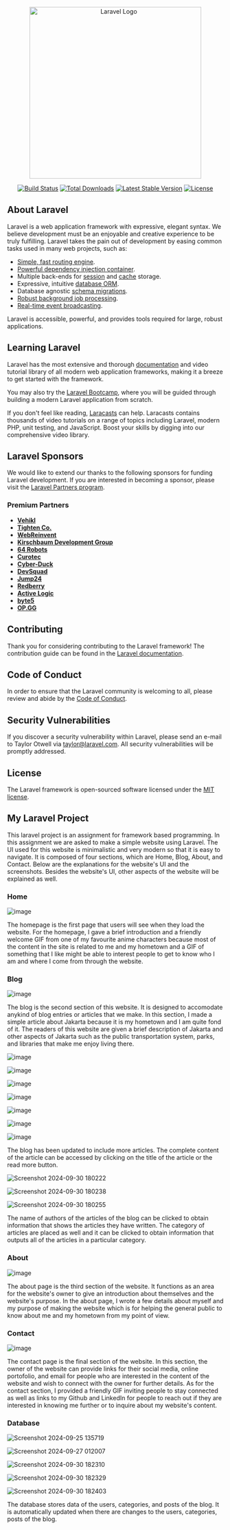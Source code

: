 <p align="center"><a href="https://laravel.com" target="_blank"><img src="https://raw.githubusercontent.com/laravel/art/master/logo-lockup/5%20SVG/2%20CMYK/1%20Full%20Color/laravel-logolockup-cmyk-red.svg" width="400" alt="Laravel Logo"></a></p>

<p align="center">
<a href="https://github.com/laravel/framework/actions"><img src="https://github.com/laravel/framework/workflows/tests/badge.svg" alt="Build Status"></a>
<a href="https://packagist.org/packages/laravel/framework"><img src="https://img.shields.io/packagist/dt/laravel/framework" alt="Total Downloads"></a>
<a href="https://packagist.org/packages/laravel/framework"><img src="https://img.shields.io/packagist/v/laravel/framework" alt="Latest Stable Version"></a>
<a href="https://packagist.org/packages/laravel/framework"><img src="https://img.shields.io/packagist/l/laravel/framework" alt="License"></a>
</p>

## About Laravel

Laravel is a web application framework with expressive, elegant syntax. We believe development must be an enjoyable and creative experience to be truly fulfilling. Laravel takes the pain out of development by easing common tasks used in many web projects, such as:

- [Simple, fast routing engine](https://laravel.com/docs/routing).
- [Powerful dependency injection container](https://laravel.com/docs/container).
- Multiple back-ends for [session](https://laravel.com/docs/session) and [cache](https://laravel.com/docs/cache) storage.
- Expressive, intuitive [database ORM](https://laravel.com/docs/eloquent).
- Database agnostic [schema migrations](https://laravel.com/docs/migrations).
- [Robust background job processing](https://laravel.com/docs/queues).
- [Real-time event broadcasting](https://laravel.com/docs/broadcasting).

Laravel is accessible, powerful, and provides tools required for large, robust applications.

## Learning Laravel

Laravel has the most extensive and thorough [documentation](https://laravel.com/docs) and video tutorial library of all modern web application frameworks, making it a breeze to get started with the framework.

You may also try the [Laravel Bootcamp](https://bootcamp.laravel.com), where you will be guided through building a modern Laravel application from scratch.

If you don't feel like reading, [Laracasts](https://laracasts.com) can help. Laracasts contains thousands of video tutorials on a range of topics including Laravel, modern PHP, unit testing, and JavaScript. Boost your skills by digging into our comprehensive video library.

## Laravel Sponsors

We would like to extend our thanks to the following sponsors for funding Laravel development. If you are interested in becoming a sponsor, please visit the [Laravel Partners program](https://partners.laravel.com).

### Premium Partners

- **[Vehikl](https://vehikl.com/)**
- **[Tighten Co.](https://tighten.co)**
- **[WebReinvent](https://webreinvent.com/)**
- **[Kirschbaum Development Group](https://kirschbaumdevelopment.com)**
- **[64 Robots](https://64robots.com)**
- **[Curotec](https://www.curotec.com/services/technologies/laravel/)**
- **[Cyber-Duck](https://cyber-duck.co.uk)**
- **[DevSquad](https://devsquad.com/hire-laravel-developers)**
- **[Jump24](https://jump24.co.uk)**
- **[Redberry](https://redberry.international/laravel/)**
- **[Active Logic](https://activelogic.com)**
- **[byte5](https://byte5.de)**
- **[OP.GG](https://op.gg)**

## Contributing

Thank you for considering contributing to the Laravel framework! The contribution guide can be found in the [Laravel documentation](https://laravel.com/docs/contributions).

## Code of Conduct

In order to ensure that the Laravel community is welcoming to all, please review and abide by the [Code of Conduct](https://laravel.com/docs/contributions#code-of-conduct).

## Security Vulnerabilities

If you discover a security vulnerability within Laravel, please send an e-mail to Taylor Otwell via [taylor@laravel.com](mailto:taylor@laravel.com). All security vulnerabilities will be promptly addressed.

## License

The Laravel framework is open-sourced software licensed under the [MIT license](https://opensource.org/licenses/MIT).

## My Laravel Project
This laravel project is an assignment for framework based programming. In this assignment we are asked to make a simple website using Laravel.
The UI used for this website is minimalistic and very modern so that it is easy to navigate. It is composed of four sections, which are Home, Blog, About, and Contact. Below are the explanations for the website's UI and the screenshots. Besides the website's UI, other aspects of the website will be explained as well.


### Home

![image](https://github.com/user-attachments/assets/a6659dc5-ff6b-4260-bedd-90659961934f)

The homepage is the first page that users will see when they load the website. For the homepage, I gave a brief introduction and a friendly welcome GIF from one of my favourite anime characters because most of the content in the site is related to me and my hometown and a GIF of something that I like might be able to interest people to get to know who I am and where I come from through the website.


### Blog

![image](https://github.com/user-attachments/assets/06fde7d8-c52e-4c6c-9b00-82b700dd1d54)

The blog is the second section  of this website. It is designed to accomodate anykind of blog entries or articles that we make. In this section, I made a simple article about Jakarta because it is my hometown and I am quite fond of it. The readers of this website are given a brief description of Jakarta and other aspects of Jakarta such as the public transportation system, parks, and libraries that make me enjoy living there.


![image](https://github.com/user-attachments/assets/8a00ed48-b44b-4a94-ab21-ff9dea34c356)

![image](https://github.com/user-attachments/assets/37ae7217-fe92-41eb-8950-4a8b50987a56)

![image](https://github.com/user-attachments/assets/ddd86677-48aa-4619-93f5-353db0289315)

![image](https://github.com/user-attachments/assets/522f799c-5a4d-4ba7-b0a5-6f063e04ca03)

![image](https://github.com/user-attachments/assets/807bdb51-3b6b-4bb7-a9d2-c8ede41238fa)

![image](https://github.com/user-attachments/assets/430cc88f-6ee6-4c28-bf60-8a3b95ce78fe)

![image](https://github.com/user-attachments/assets/03b886bb-4ee0-4e11-bffb-9bf9278c2485)

The blog has been updated to include more articles. The complete content of the article can be accessed by clicking on the title of the article or the read more button.

![Screenshot 2024-09-30 180222](https://github.com/user-attachments/assets/fb52dadb-c8a2-4c61-a424-c329cf25d293)

![Screenshot 2024-09-30 180238](https://github.com/user-attachments/assets/688eca88-e549-48b7-ae9c-433a70d0510d)

![Screenshot 2024-09-30 180255](https://github.com/user-attachments/assets/a960bd80-57a0-457f-a930-dd32233d15c5)

The name of authors of the articles of the blog can be clicked to obtain information that shows the articles they have written. The category of articles are placed as well and it can be clicked to obtain information that outputs all of the articles in a particular category. 


### About

![image](https://github.com/user-attachments/assets/f4bc6d76-68a6-4004-900a-a55e3f34e897)

The about page is the third section of the website. It functions as an area for the website's owner to give an introduction about themselves and the website's purpose. In the about page, I wrote a few details about myself and my purpose of making the website which is for helping the general public to know about me and my hometown from my point of view.


### Contact

![image](https://github.com/user-attachments/assets/fcd1a9c0-5cbd-4f09-8efa-b5929520652e)

The contact page is the final section of the website. In this section, the owner of the website can provide links for their social media, online portofolio, and email for people who are interested in the content of the website and wish to connect with the owner for further details. As for the contact section, I provided a friendly GIF inviting people to stay connected as well as links to my Github and LinkedIn for people to reach out if they are interested in knowing me further or to inquire about my website's content.


### Database

![Screenshot 2024-09-25 135719](https://github.com/user-attachments/assets/ad9a6486-ed01-40b6-8061-ce9a5601178a)

![Screenshot 2024-09-27 012007](https://github.com/user-attachments/assets/7bc0936d-ace2-4aea-abdf-caafa25e1512)

![Screenshot 2024-09-30 182310](https://github.com/user-attachments/assets/adfd6bd2-4712-435f-bd4f-07b50b4129ed)

![Screenshot 2024-09-30 182329](https://github.com/user-attachments/assets/980428f6-047e-4b9d-b865-8f9465762583)

![Screenshot 2024-09-30 182403](https://github.com/user-attachments/assets/26488f06-a082-47c6-af5a-dedf55f01d14)

The database stores data of the users, categories, and posts of the blog. It is automatically updated when there are changes to the users, categories, posts of the blog.
